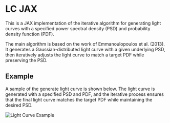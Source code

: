 # LC JAX

This is a JAX implementation of the iterative algorithm for generating light curves with a specified power spectral density (PSD) and probability density function (PDF).

The main algorithm is based on the work of Emmanoulopoulos et al. (2013). It generates a Gaussian-distributed light curve with a given underlying PSD, then iteratively adjusts the light curve to match a target PDF while preserving the PSD.

## Example

A sample of the generate light curve is shown below. The light curve is generated with a specified PSD and PDF, and the iterative process ensures that the final light curve matches the target PDF while maintaining the desired PSD.

![Light Curve Example](https://raw.githubusercontent.com/asci/lc_jax/main/plots/final_light_curve_validation.png)
